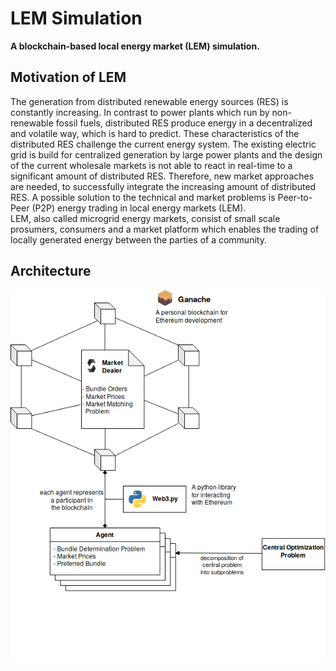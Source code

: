 # LEM Simulation
**A blockchain-based local energy market (LEM) simulation.**

## Motivation of LEM
The generation from distributed renewable energy sources (RES) is constantly increasing. In contrast to power plants which run by non-renewable fossil fuels, distributed RES produce energy in a decentralized and volatile way, which is hard to predict. These characteristics of the distributed RES challenge the current energy system. The existing electric grid is build for centralized generation by large power plants and the design of the current wholesale markets is not able to react in real-time to a significant amount of distributed RES. Therefore, new market approaches are needed, to successfully integrate the increasing amount of distributed RES. A possible solution to the technical and market problems is Peer-to-Peer (P2P) energy trading in local energy markets (LEM).  
LEM, also called microgrid energy markets, consist of small scale prosumers, consumers and a market platform which enables the trading of locally generated energy between the parties of a community.

## Architecture

![](.img/platform_architecture.png)